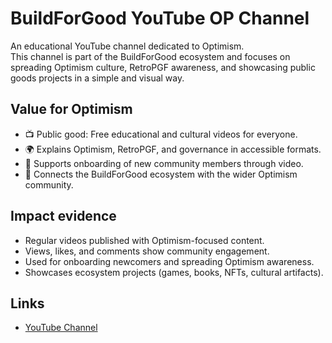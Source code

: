# BuildForGood YouTube OP Channel

An educational YouTube channel dedicated to Optimism.  
This channel is part of the BuildForGood ecosystem and focuses on spreading Optimism culture, RetroPGF awareness, and showcasing public goods projects in a simple and visual way.

## Value for Optimism
- 📺 Public good: Free educational and cultural videos for everyone.  
- 🌍 Explains Optimism, RetroPGF, and governance in accessible formats.  
- 🧩 Supports onboarding of new community members through video.  
- 🔴 Connects the BuildForGood ecosystem with the wider Optimism community.  

## Impact evidence
- Regular videos published with Optimism-focused content.  
- Views, likes, and comments show community engagement.  
- Used for onboarding newcomers and spreading Optimism awareness.  
- Showcases ecosystem projects (games, books, NFTs, cultural artifacts).  

## Links
- [YouTube Channel](youtube.com/@StephanOptimism)
